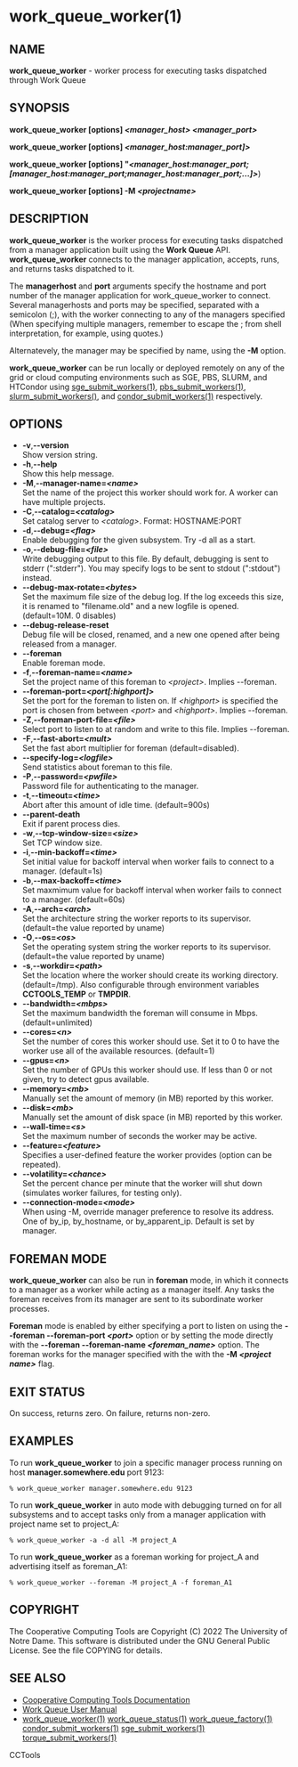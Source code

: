 






















# work_queue_worker(1)

## NAME
**work_queue_worker** - worker process for executing tasks
dispatched through Work Queue

## SYNOPSIS
**work_queue_worker [options] _&lt;manager_host&gt;_ _&lt;manager_port&gt;_**

**work_queue_worker [options] _&lt;manager_host:manager_port]&gt;_**

**work_queue_worker [options] "_&lt;manager_host:manager_port;[manager_host:manager_port;manager_host:manager_port;...]&gt;_**)

**work_queue_worker [options] -M _&lt;projectname&gt;_**

## DESCRIPTION

**work_queue_worker** is the worker process for executing tasks dispatched
from a manager application built using the **Work Queue** API. **work_queue_worker**
connects to the manager application, accepts, runs, and returns tasks dispatched to it.



The **managerhost** and **port** arguments specify the hostname and port
number of the manager application for work_queue_worker to connect. Several
managerhosts and ports may be specified, separated with a semicolon (;), with the
worker connecting to any of the managers specified (When specifying multiple
managers, remember to escape the ; from shell interpretation, for example, using
quotes.)

Alternatevely, the manager may be specified by name, using the **-M** option.



**work_queue_worker** can be run locally or deployed remotely on any of the
grid or cloud computing environments such as SGE, PBS, SLURM, and HTCondor using
[sge_submit_workers(1)](sge_submit_workers.md), [pbs_submit_workers(1)](pbs_submit_workers.md), [slurm_submit_workers()](slurm_submit_workers.md), and [condor_submit_workers(1)](condor_submit_workers.md) respectively.

## OPTIONS

- **-v**,**--version**<br />Show version string.
- **-h**,**--help**<br />Show this help message.
- **-M**,**--manager-name=_&lt;name&gt;_**<br />Set the name of the project this worker should work for.  A worker can have multiple projects.
- **-C**,**--catalog=_&lt;catalog&gt;_**<br />Set catalog server to _&lt;catalog&gt;_. Format: HOSTNAME:PORT
- **-d**,**--debug=_&lt;flag&gt;_**<br />Enable debugging for the given subsystem. Try -d all as a start.
- **-o**,**--debug-file=_&lt;file&gt;_**<br />Write debugging output to this file. By default, debugging is sent to stderr (":stderr"). You may specify logs to be sent to stdout (":stdout") instead.
- **--debug-max-rotate=_&lt;bytes&gt;_**<br />Set the maximum file size of the debug log.  If the log exceeds this size, it is renamed to "filename.old" and a new logfile is opened.  (default=10M. 0 disables)
- **--debug-release-reset**<br />Debug file will be closed, renamed, and a new one opened after being released from a manager.
- **--foreman**<br />Enable foreman mode.
- **-f**,**--foreman-name=_&lt;name&gt;_**<br />Set the project name of this foreman to _&lt;project&gt;_. Implies --foreman.
- **--foreman-port=_&lt;port[:highport]&gt;_**<br /> Set the port for the foreman to listen on.  If _&lt;highport&gt;_ is specified the port is chosen from between _&lt;port&gt;_ and _&lt;highport&gt;_. Implies --foreman.
- **-Z**,**--foreman-port-file=_&lt;file&gt;_**<br />Select port to listen to at random and write to this file.  Implies --foreman.
- **-F**,**--fast-abort=_&lt;mult&gt;_**<br />Set the fast abort multiplier for foreman (default=disabled).
- **--specify-log=_&lt;logfile&gt;_**<br />Send statistics about foreman to this file.
- **-P**,**--password=_&lt;pwfile&gt;_**<br />Password file for authenticating to the manager.
- **-t**,**--timeout=_&lt;time&gt;_**<br />Abort after this amount of idle time. (default=900s)
- **--parent-death**<br />Exit if parent process dies.
- **-w**,**--tcp-window-size=_&lt;size&gt;_**<br />Set TCP window size.
- **-i**,**--min-backoff=_&lt;time&gt;_**<br />Set initial value for backoff interval when worker fails to connect to a manager. (default=1s)
- **-b**,**--max-backoff=_&lt;time&gt;_**<br />Set maxmimum value for backoff interval when worker fails to connect to a manager. (default=60s)
- **-A**,**--arch=_&lt;arch&gt;_**<br />Set the architecture string the worker reports to its supervisor. (default=the value reported by uname)
- **-O**,**--os=_&lt;os&gt;_**<br />Set the operating system string the worker reports to its supervisor. (default=the value reported by uname)
- **-s**,**--workdir=_&lt;path&gt;_**<br />Set the location where the worker should create its working directory. (default=/tmp). Also configurable through environment variables **CCTOOLS_TEMP** or **TMPDIR**.
- **--bandwidth=_&lt;mbps&gt;_**<br />Set the maximum bandwidth the foreman will consume in Mbps. (default=unlimited)
- **--cores=_&lt;n&gt;_**<br />Set the number of cores this worker should use.  Set it to 0 to have the worker use all of the available resources. (default=1)
- **--gpus=_&lt;n&gt;_**<br />Set the number of GPUs this worker should use. If less than 0 or not given, try to detect gpus available.
- **--memory=_&lt;mb&gt;_**<br />Manually set the amount of memory (in MB) reported by this worker.
- **--disk=_&lt;mb&gt;_**<br />Manually set the amount of disk space (in MB) reported by this worker.
- **--wall-time=_&lt;s&gt;_**<br />Set the maximum number of seconds the worker may be active.
- **--feature=_&lt;feature&gt;_**<br />Specifies a user-defined feature the worker provides (option can be repeated).
- **--volatility=_&lt;chance&gt;_**<br />Set the percent chance per minute that the worker will shut down (simulates worker failures, for testing only).
- **--connection-mode=_&lt;mode&gt;_**<br />When using -M, override manager preference to resolve its address. One of by_ip, by_hostname, or by_apparent_ip. Default is set by manager.


## FOREMAN MODE

**work_queue_worker** can also be run in **foreman** mode, in which it connects to a
manager as a worker while acting as a manager itself.  Any tasks the foreman receives from
its manager are sent to its subordinate worker processes.



**Foreman** mode is enabled by either specifying a port to listen on using the **--foreman --foreman-port _&lt;port&gt;_** option or by
setting the mode directly with the **--foreman --foreman-name _&lt;foreman_name&gt;_**
option.  The foreman works for the manager specified with the with the **-M _&lt;project name&gt;_** flag.

## EXIT STATUS
On success, returns zero.  On failure, returns non-zero.

## EXAMPLES

To run **work_queue_worker** to join a specific manager process running on host **manager.somewhere.edu** port 9123:
```
% work_queue_worker manager.somewhere.edu 9123
```

To run **work_queue_worker** in auto mode with debugging turned on for all subsystems and
to accept tasks only from a manager application with project name set to project_A:
```
% work_queue_worker -a -d all -M project_A
```

To run **work_queue_worker** as a foreman working for project_A and advertising itself as foreman_A1:
```
% work_queue_worker --foreman -M project_A -f foreman_A1
```

## COPYRIGHT

The Cooperative Computing Tools are Copyright (C) 2022 The University of Notre Dame.  This software is distributed under the GNU General Public License.  See the file COPYING for details.

## SEE ALSO


- [Cooperative Computing Tools Documentation]("../index.html")
- [Work Queue User Manual]("../workqueue.html")
- [work_queue_worker(1)](work_queue_worker.md) [work_queue_status(1)](work_queue_status.md) [work_queue_factory(1)](work_queue_factory.md) [condor_submit_workers(1)](condor_submit_workers.md) [sge_submit_workers(1)](sge_submit_workers.md) [torque_submit_workers(1)](torque_submit_workers.md) 


CCTools

